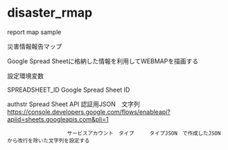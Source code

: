 # disaster_rmap
report map 
sample

災害情報報告マップ

Google Spread Sheetに格納した情報を利用してWEBMAPを描画する


設定環境変数


SPREADSHEET_ID      Google Spread Sheet ID

authstr             Spread Sheet API  認証用JSON　文字列
　　　　　　　　　　　　https://console.developers.google.com/flows/enableapi?apiid=sheets.googleapis.com&pli=1
            
            
          　　　　　　　　サービスアカウント　タイプ　　　タイプJSON　で作成したJSONから改行を除いた文字列を設定する

